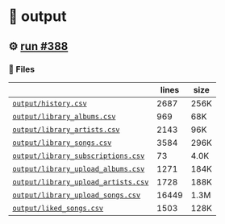 # 📝  output 

## ⚙️ [run #388](https://github.com/jwenerd/ytm-dl/actions/runs/7897380816)

### 📁 Files

|                                                                         |lines|size|
|-------------------------------------------------------------------------|-----|----|
|[`output/history.csv` ](output/history.csv)                              |2687 |256K|
|[`output/library_albums.csv` ](output/library_albums.csv)                |969  |68K |
|[`output/library_artists.csv` ](output/library_artists.csv)              |2143 |96K |
|[`output/library_songs.csv` ](output/library_songs.csv)                  |3584 |296K|
|[`output/library_subscriptions.csv` ](output/library_subscriptions.csv)  |73   |4.0K|
|[`output/library_upload_albums.csv` ](output/library_upload_albums.csv)  |1271 |184K|
|[`output/library_upload_artists.csv` ](output/library_upload_artists.csv)|1728 |188K|
|[`output/library_upload_songs.csv` ](output/library_upload_songs.csv)    |16449|1.3M|
|[`output/liked_songs.csv` ](output/liked_songs.csv)                      |1503 |128K|